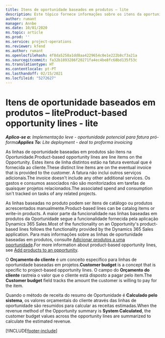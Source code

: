```yaml
---
title: Itens de oportunidade baseados em produtos – lite
description: Este tópico fornece informações sobre os itens da oportunidade baseada em produtos no Project Operations.
author: rumant
manager: Annbe
ms.date: 10/01/2020
ms.topic: article
ms.prod: ''
ms.service: project-operations
ms.reviewer: kfend
ms.author: rumant
ms.openlocfilehash: 4f8da5258a1dd0aa4229654c0e1e222b8cf3a21a
ms.sourcegitcommit: fa32b1893286f20271fa4ec4be8fc68bd135f53c
ms.translationtype: HT
ms.contentlocale: pt-PT
ms.lasthandoff: 02/15/2021
ms.locfileid: "5272627"
---
```

# <a name="product-based-opportunity-lines---lite"></a><span data-ttu-id="ef77d-103">Itens de oportunidade baseados em produtos – lite</span><span class="sxs-lookup"><span data-stu-id="ef77d-103">Product-based opportunity lines - lite</span></span>

<span data-ttu-id="ef77d-104">_**Aplica-se a:** Implementação leve - oportunidade potencial para fatura pró-forma_</span><span class="sxs-lookup"><span data-stu-id="ef77d-104">_**Applies To:** Lite deployment - deal to proforma invoicing_</span></span>

<span data-ttu-id="ef77d-105">As linhas de oportunidade baseadas em produtos são itens na Oportunidade.</span><span class="sxs-lookup"><span data-stu-id="ef77d-105">Product-based opportunity lines are line items on the Opportunity.</span></span> <span data-ttu-id="ef77d-106">Estes itens de linha distintos estão na fatura eventual que é fornecida ao cliente.</span><span class="sxs-lookup"><span data-stu-id="ef77d-106">These distinct line items are on the eventual invoice that is provided to the customer.</span></span> <span data-ttu-id="ef77d-107">A fatura não inclui outros serviços adicionais.</span><span class="sxs-lookup"><span data-stu-id="ef77d-107">The invoice doesn't include any other additional services.</span></span> <span data-ttu-id="ef77d-108">Os gastos e consumos associados não são monitorizados em tarefas de quaisquer projetos relacionados.</span><span class="sxs-lookup"><span data-stu-id="ef77d-108">The associated spend and consumption isn't tracked on tasks of any related projects.</span></span>

<span data-ttu-id="ef77d-109">As linhas baseadas no produto podem ser itens de catálogo ou produtos acrescentados manualmente.</span><span class="sxs-lookup"><span data-stu-id="ef77d-109">Product-based lines can be catalog items or write-in products.</span></span> <span data-ttu-id="ef77d-110">A maior parte da funcionalidade nas linhas baseadas em produtos da Oportunidade segue a funcionalidade fornecida pela aplicação Dynamics 365 Sales.</span><span class="sxs-lookup"><span data-stu-id="ef77d-110">Most of the functionality on an Opportunity's product-based lines follows the functionality provided by the Dynamics 365 Sales application.</span></span> <span data-ttu-id="ef77d-111">Para mais informações sobre as linhas de oportunidade baseadas em produtos, consulte [Adicionar produtos a uma oportunidade](https://docs.microsoft.com/dynamics365/sales-enterprise/add-products-opportunity).</span><span class="sxs-lookup"><span data-stu-id="ef77d-111">For more information about product-based opportunity lines, see [Add products to an opportunity](https://docs.microsoft.com/dynamics365/sales-enterprise/add-products-opportunity).</span></span>

<span data-ttu-id="ef77d-112">O **Orçamento do cliente** é um conceito específico para linhas de oportunidade baseadas em projetos.</span><span class="sxs-lookup"><span data-stu-id="ef77d-112">**Customer budget** is a concept that is specific to project-based opportunity lines.</span></span> <span data-ttu-id="ef77d-113">O campo do **Orçamento do cliente** rastreia o valor que o cliente está disposto a pagar pelo item.</span><span class="sxs-lookup"><span data-stu-id="ef77d-113">The **Customer budget** field tracks the amount the customer is willing to pay for the item.</span></span>

<span data-ttu-id="ef77d-114">Quando o método de receita do resumo de Oportunidade é **Calculado pelo sistema**, os valores orçamentais do cliente através das linhas de oportunidade são resumidos para calcular as receitas estimadas.</span><span class="sxs-lookup"><span data-stu-id="ef77d-114">When the revenue method of the Opportunity summary is **System Calculated**, the customer budget values across the opportunity lines are summarized to calculate the estimated revenue.</span></span> 



[!INCLUDE[footer-include](../../includes/footer-banner.md)]